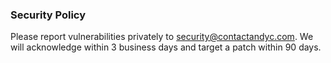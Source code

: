 ### Security Policy
Please report vulnerabilities privately to security@contactandyc.com. We will acknowledge within 3 business days and target a patch within 90 days. 